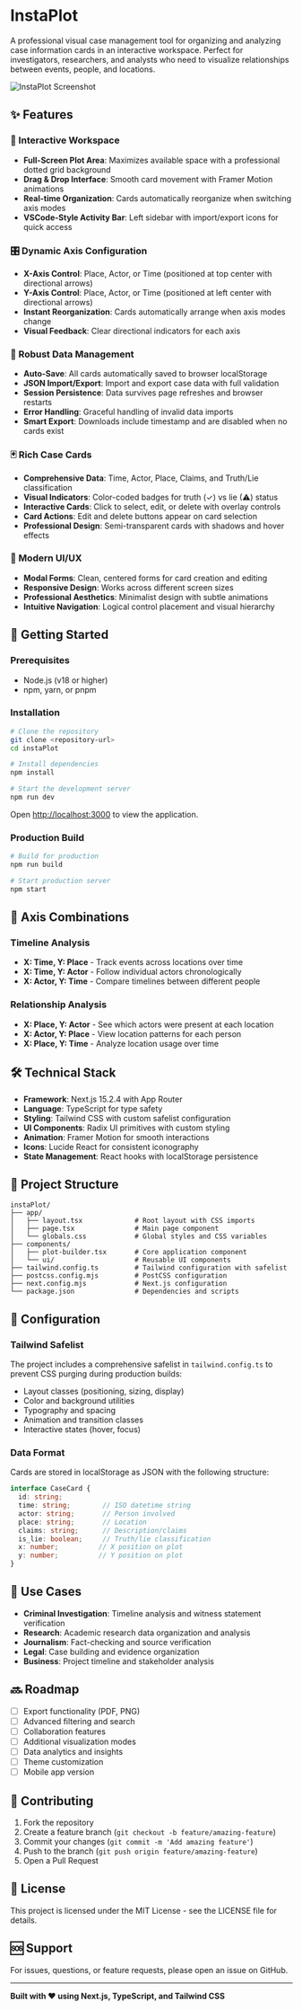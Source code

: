 # InstaPlot

A professional visual case management tool for organizing and analyzing case information cards in an interactive workspace. Perfect for investigators, researchers, and analysts who need to visualize relationships between events, people, and locations.

![InstaPlot Screenshot](./public/screenshot.png)

## ✨ Features

### 🎯 Interactive Workspace
- **Full-Screen Plot Area**: Maximizes available space with a professional dotted grid background
- **Drag & Drop Interface**: Smooth card movement with Framer Motion animations
- **Real-time Organization**: Cards automatically reorganize when switching axis modes
- **VSCode-Style Activity Bar**: Left sidebar with import/export icons for quick access

### 🎛️ Dynamic Axis Configuration
- **X-Axis Control**: Place, Actor, or Time (positioned at top center with directional arrows)
- **Y-Axis Control**: Place, Actor, or Time (positioned at left center with directional arrows)
- **Instant Reorganization**: Cards automatically arrange when axis modes change
- **Visual Feedback**: Clear directional indicators for each axis

### 💾 Robust Data Management
- **Auto-Save**: All cards automatically saved to browser localStorage
- **JSON Import/Export**: Import and export case data with full validation
- **Session Persistence**: Data survives page refreshes and browser restarts
- **Error Handling**: Graceful handling of invalid data imports
- **Smart Export**: Downloads include timestamp and are disabled when no cards exist

### 🃏 Rich Case Cards
- **Comprehensive Data**: Time, Actor, Place, Claims, and Truth/Lie classification
- **Visual Indicators**: Color-coded badges for truth (✓) vs lie (⚠) status
- **Interactive Cards**: Click to select, edit, or delete with overlay controls
- **Card Actions**: Edit and delete buttons appear on card selection
- **Professional Design**: Semi-transparent cards with shadows and hover effects

### 🎨 Modern UI/UX
- **Modal Forms**: Clean, centered forms for card creation and editing
- **Responsive Design**: Works across different screen sizes
- **Professional Aesthetics**: Minimalist design with subtle animations
- **Intuitive Navigation**: Logical control placement and visual hierarchy

## 🚀 Getting Started

### Prerequisites
- Node.js (v18 or higher)
- npm, yarn, or pnpm

### Installation

```bash
# Clone the repository
git clone <repository-url>
cd instaPlot

# Install dependencies
npm install

# Start the development server
npm run dev
```

Open [http://localhost:3000](http://localhost:3000) to view the application.

### Production Build

```bash
# Build for production
npm run build

# Start production server
npm start
```

## 🔄 Axis Combinations

### Timeline Analysis
- **X: Time, Y: Place** - Track events across locations over time
- **X: Time, Y: Actor** - Follow individual actors chronologically
- **X: Actor, Y: Time** - Compare timelines between different people

### Relationship Analysis
- **X: Place, Y: Actor** - See which actors were present at each location
- **X: Actor, Y: Place** - View location patterns for each person
- **X: Place, Y: Time** - Analyze location usage over time

## 🛠️ Technical Stack

- **Framework**: Next.js 15.2.4 with App Router
- **Language**: TypeScript for type safety
- **Styling**: Tailwind CSS with custom safelist configuration
- **UI Components**: Radix UI primitives with custom styling
- **Animation**: Framer Motion for smooth interactions
- **Icons**: Lucide React for consistent iconography
- **State Management**: React hooks with localStorage persistence

## 📁 Project Structure

```
instaPlot/
├── app/
│   ├── layout.tsx             # Root layout with CSS imports
│   ├── page.tsx               # Main page component
│   └── globals.css            # Global styles and CSS variables
├── components/
│   ├── plot-builder.tsx       # Core application component
│   └── ui/                    # Reusable UI components
├── tailwind.config.ts         # Tailwind configuration with safelist
├── postcss.config.mjs         # PostCSS configuration
├── next.config.mjs            # Next.js configuration
└── package.json               # Dependencies and scripts
```

## 🔧 Configuration

### Tailwind Safelist
The project includes a comprehensive safelist in `tailwind.config.ts` to prevent CSS purging during production builds:

- Layout classes (positioning, sizing, display)
- Color and background utilities
- Typography and spacing
- Animation and transition classes
- Interactive states (hover, focus)

### Data Format
Cards are stored in localStorage as JSON with the following structure:

```typescript
interface CaseCard {
  id: string;
  time: string;        // ISO datetime string
  actor: string;       // Person involved
  place: string;       // Location
  claims: string;      // Description/claims
  is_lie: boolean;     // Truth/lie classification
  x: number;          // X position on plot
  y: number;          // Y position on plot
}
```

## 🎯 Use Cases

- **Criminal Investigation**: Timeline analysis and witness statement verification
- **Research**: Academic research data organization and analysis
- **Journalism**: Fact-checking and source verification
- **Legal**: Case building and evidence organization
- **Business**: Project timeline and stakeholder analysis

## 🔜 Roadmap

- [ ] Export functionality (PDF, PNG)
- [ ] Advanced filtering and search
- [ ] Collaboration features
- [ ] Additional visualization modes
- [ ] Data analytics and insights
- [ ] Theme customization
- [ ] Mobile app version

## 🤝 Contributing

1. Fork the repository
2. Create a feature branch (`git checkout -b feature/amazing-feature`)
3. Commit your changes (`git commit -m 'Add amazing feature'`)
4. Push to the branch (`git push origin feature/amazing-feature`)
5. Open a Pull Request

## 📄 License

This project is licensed under the MIT License - see the LICENSE file for details.

## 🆘 Support

For issues, questions, or feature requests, please open an issue on GitHub.

---

**Built with ❤️ using Next.js, TypeScript, and Tailwind CSS**